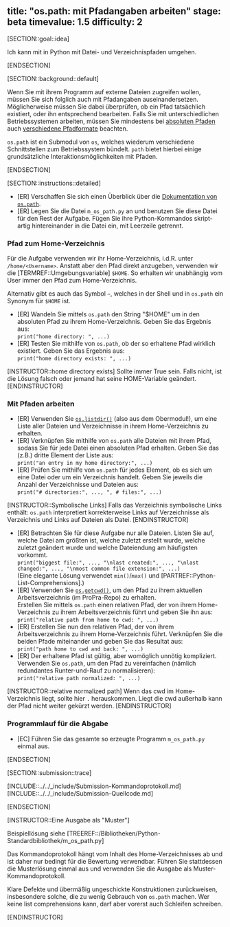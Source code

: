 title: "os.path: mit Pfadangaben arbeiten"
stage: beta
timevalue: 1.5
difficulty: 2
---

[SECTION::goal::idea]

Ich kann mit in Python mit Datei- und Verzeichnispfaden umgehen.

[ENDSECTION]

[SECTION::background::default]

Wenn Sie mit ihrem Programm auf externe Dateien zugreifen wollen, müssen Sie sich folglich auch 
mit Pfadangaben auseinandersetzen. Möglicherweise müssen Sie dabei überprüfen, ob ein Pfad 
tatsächlich existiert, oder ihn entsprechend bearbeiten. Falls Sie mit unterschiedlichen 
Betriebssystemen arbeiten, müssen Sie mindestens bei 
[absoluten Pfaden](https://www.redhat.com/sysadmin/linux-path-absolute-relative) 
auch 
[verschiedene Pfadformate](https://stackoverflow.com/a/62328554/2810305) 
beachten.

`os.path` ist ein Submodul von `os`, welches wiederum verschiedene Schnittstellen zum 
Betriebssystem bündelt. `path` bietet hierbei einige grundsätzliche Interaktionsmöglichkeiten 
mit Pfaden.

[ENDSECTION]

[SECTION::instructions::detailed]

- [ER] Verschaffen Sie sich einen Überblick über die
  [Dokumentation von `os.path`](https://docs.python.org/3/library/os.path.html).
- [ER] Legen Sie die Datei `m_os_path.py` an und benutzen Sie diese Datei für den Rest der 
  Aufgabe. Fügen Sie ihre Python-Kommandos skript-artig hintereinander in die Datei ein, mit 
  Leerzeile getrennt.


### Pfad zum Home-Verzeichnis

Für die Aufgabe verwenden wir ihr Home-Verzeichnis, i.d.R. unter `/home/<Username>`. 
Anstatt aber den Pfad direkt anzugeben, verwenden wir die [TERMREF::Umgebungsvariable] `$HOME`. 
So erhalten wir unabhängig vom User immer den Pfad zum Home-Verzeichnis.

Alternativ gibt es auch das Symbol `~`, welches in der Shell und in `os.path` 
ein Synonym für `$HOME` ist.

- [ER] Wandeln Sie mittels `os.path` den String "$HOME" um in den absoluten Pfad zu ihrem Home-Verzeichnis.
  Geben Sie das Ergebnis aus:    
  `print("home directory: ", ...)`
- [ER] Testen Sie mithilfe von `os.path`, ob der so erhaltene Pfad wirklich existiert. 
  Geben Sie das Ergebnis aus:    
  `print("home directory exists: ", ...)`

[INSTRUCTOR::home directory exists]
Sollte immer True sein. Falls nicht, ist die Lösung falsch oder jemand hat seine HOME-Variable geändert.
[ENDINSTRUCTOR]


### Mit Pfaden arbeiten

- [ER] Verwenden Sie [`os.listdir()`](https://docs.python.org/3/library/os.html#os.listdir) (also aus dem Obermodul!), um 
  eine Liste aller Dateien und Verzeichnisse in ihrem Home-Verzeichnis zu erhalten.
- [ER] Verknüpfen Sie mithilfe von `os.path` alle Dateien mit ihrem Pfad, sodass Sie für jede Datei
  einen absoluten Pfad erhalten. Geben Sie das (z.B.) dritte Element der Liste aus:  
  `print("an entry in my home directory:", ...)`
- [ER] Prüfen Sie mithilfe von `os.path` für jedes Element, ob es sich um eine Datei oder um ein 
  Verzeichnis handelt. Geben Sie jeweils die Anzahl der Verzeichnisse und Dateien aus:  
  `print("# directories:", ..., ", # files:", ...)`

[INSTRUCTOR::Symbolische Links]
Falls das Verzeichnis symbolische Links enthält: `os.path` interpretiert korrekterweise
Links auf Verzeichnisse als Verzeichnis und Links auf Dateien als Datei.
[ENDINSTRUCTOR]

- [ER] Betrachten Sie für diese Aufgabe nur alle Dateien. Listen Sie auf, welche Datei am größten 
  ist, welche zuletzt erstellt wurde, welche zuletzt geändert wurde und welche Dateiendung am 
  häufigsten vorkommt.  
  `print("biggest file:", ..., "\nlast created:", ..., "\nlast changed:", ..., "\nmost common file extension:", ...)`  
  (Eine elegante Lösung verwendet `min()`/`max()` und [PARTREF::Python-List-Comprehensions].)
- [ER] Verwenden Sie [`os.getcwd()`](https://docs.python.org/3/library/os.html#os.getcwd), um 
  den Pfad zu ihrem aktuellen Arbeitsverzeichnis (im ProPra-Repo) zu erhalten.  
  Erstellen Sie mittels `os.path` einen relativen Pfad, der von ihrem Home-Verzeichnis zu ihrem Arbeitsverzeichnis 
  führt und geben Sie ihn aus:  
  `print("relative path from home to cwd: ", ...)`
- [ER] Erstellen Sie nun den relativen Pfad, der von ihrem Arbeitsverzeichnis zu ihrem 
  Home-Verzeichnis führt. Verknüpfen Sie die beiden Pfade miteinander und geben Sie das Resultat aus:  
  `print("path home to cwd and back: ", ...)`
- [ER] Der erhaltene Pfad ist gültig, aber womöglich unnötig kompliziert. Verwenden Sie 
  `os.path`, um den Pfad zu vereinfachen (nämlich redundantes Runter-und-Rauf zu normalisieren):  
  `print("relative path normalized: ", ...)`

[INSTRUCTOR::relative normalized path]
Wenn das cwd im Home-Verzeichnis liegt, sollte hier `.` herauskommen. Liegt die cwd außerhalb 
kann der Pfad nicht weiter gekürzt werden.
[ENDINSTRUCTOR]

### Programmlauf für die Abgabe

- [EC] Führen Sie das gesamte so erzeugte Programm `m_os_path.py` einmal aus.

[ENDSECTION]

[SECTION::submission::trace]

[INCLUDE::../../_include/Submission-Kommandoprotokoll.md]
[INCLUDE::../../_include/Submission-Quellcode.md]

[ENDSECTION]

[INSTRUCTOR::Eine Ausgabe als "Muster"]

Beispiellösung siehe [TREEREF::/Bibliotheken/Python-Standardbibliothek/m_os_path.py]

Das Kommandoprotokoll hängt vom Inhalt des Home-Verzeichnisses ab und ist daher nur bedingt für 
die Bewertung verwendbar.
Führen Sie stattdessen die Musterlösung einmal aus und verwenden Sie die Ausgabe als 
Muster-Kommandoprotokoll.

Klare Defekte und übermäßig ungeschickte Konstruktionen zurückweisen, insbesondere solche, 
die zu wenig Gebrauch von `os.path` machen.
Wer keine list comprehensions kann, darf aber vorerst auch Schleifen schreiben.

[ENDINSTRUCTOR]
